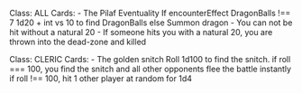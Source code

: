 
Class: ALL
	Cards:
	- The Pilaf Eventuality
		If encounterEffect DragonBalls !== 7
			1d20 + int vs 10 to find DragonBalls
		else
			Summon dragon
				- You can not be hit without a natural 20
				- If someone hits you with a natural 20,
					you are thrown into the dead-zone and killed

Class: CLERIC
	Cards:
	- The golden snitch
		Roll 1d100 to find the snitch.
		if roll === 100, you find the snitch and all other
		opponents flee the battle instantly
		if roll !== 100, hit 1 other player at random for 1d4



